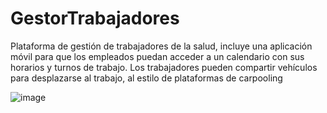 # GestorTrabajadores
Plataforma de gestión de trabajadores de la salud, incluye una aplicación móvil para que los empleados puedan acceder a un calendario con sus horarios y turnos de trabajo. Los trabajadores pueden compartir vehículos para desplazarse al trabajo, al estilo de plataformas de carpooling


![image](https://github.com/user-attachments/assets/e5899ed8-4d42-4a38-9c53-a84d4903ae2a)
